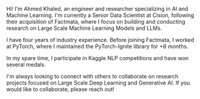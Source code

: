 Hi! I'm Ahmed Khaled, an engineer and researcher specializing in AI and Machine Learning. I'm currently a Senior Data Scientist at Cision, following their acquisition of Factmata, where I focus on building and conducting research on Large Scale Machine Learning Models and LLMs.

I have four years of industry experience. Before joining Factmata, I worked at PyTorch, where I maintained the PyTorch-Ignite library for +8 months.

In my spare time, I participate in Kaggle NLP competitions and have won several medals. 

I'm always looking to connect with others to collaborate on research projects focused on Large Scale Deep Learning and Generative AI. If you would like to collaborate, please reach out!
